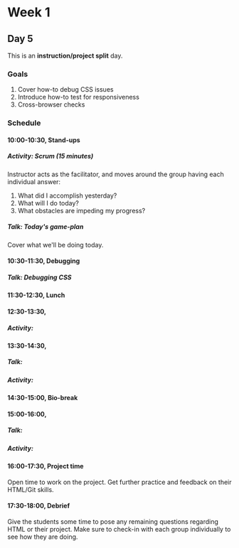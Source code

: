 # Week 1
## Day 5
This is an **instruction/project split** day.

### Goals
1. Cover how-to debug CSS issues
2. Introduce how-to test for responsiveness
3. Cross-browser checks

### Schedule
#### 10:00-10:30, Stand-ups
##### Activity: Scrum (15 minutes)
Instructor acts as the facilitator, and moves around the group having each individual answer:

1. What did I accomplish yesterday?
2. What will I do today?
3. What obstacles are impeding my progress?

##### Talk: Today's game-plan
Cover what we'll be doing today.



#### 10:30-11:30, Debugging
##### Talk: Debugging CSS


#### 11:30-12:30, Lunch



#### 12:30-13:30,
##### Activity:



#### 13:30-14:30,
##### Talk:

##### Activity:



#### 14:30-15:00, Bio-break



#### 15:00-16:00,
##### Talk:

##### Activity:



#### 16:00-17:30, Project time
Open time to work on the project. Get further practice and feedback on their HTML/Git skills.



#### 17:30-18:00, Debrief
Give the students some time to pose any remaining questions regarding HTML or their project. Make sure to check-in with each group individually to see how they are doing.

